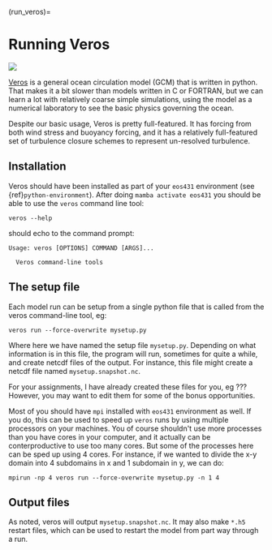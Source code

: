 (run_veros)=

# Running Veros

![](https://veros.readthedocs.io/en/latest/_static/veros-logo-400px.png)

[Veros](https://veros.readthedocs.io/en/latest/) is a general ocean circulation model (GCM) that is written in python.  That makes it a bit slower than models written in C or FORTRAN, but we can learn a lot with relatively coarse simple simulations, using the model as a numerical laboratory to see the basic physics governing the ocean.

Despite our basic usage, Veros is pretty full-featured.  It has forcing from both wind stress and buoyancy forcing, and it has a relatively full-featured set of turbulence closure schemes to represent un-resolved turbulence.

## Installation

Veros should have been installed as part of your `eos431` environment (see {ref}`python-environment`).  After doing `mamba activate eos431` you should be able to use the `veros` command line tool:

```
veros --help
```

should echo to the command prompt:

```
Usage: veros [OPTIONS] COMMAND [ARGS]...

  Veros command-line tools
```

## The setup file

Each model run can be setup from a single python file that is called from the veros command-line tool, eg:

```
veros run --force-overwrite mysetup.py
```

Where here we have named the setup file `mysetup.py`.  Depending on what information is in this file, the program will run, sometimes for quite a while, and create netcdf files of the output.  For instance, this file might create a netcdf file named `mysetup.snapshot.nc`.

For your assignments, I have already created these files for you, eg ???  However, you may want to edit them for some of the bonus opportunities.

Most of you should have `mpi` installed with `eos431` environment as well.  If you do, this can be used to speed up `veros` runs by using multiple processors on your machines.  You of course shouldn't use more processes than you have cores in your computer, and it actually can be conterproductive to use too many cores.  But some of the processes here can be sped up using 4 cores.  For instance, if we wanted to divide the x-y domain into 4 subdomains in x and 1 subdomain in y, we can do:

```
mpirun -np 4 veros run --force-overwrite mysetup.py -n 1 4
```

## Output files

As noted, veros will output `mysetup.snapshot.nc`.  It may also make `*.h5` restart files, which can be used to restart the model from part way through a run.